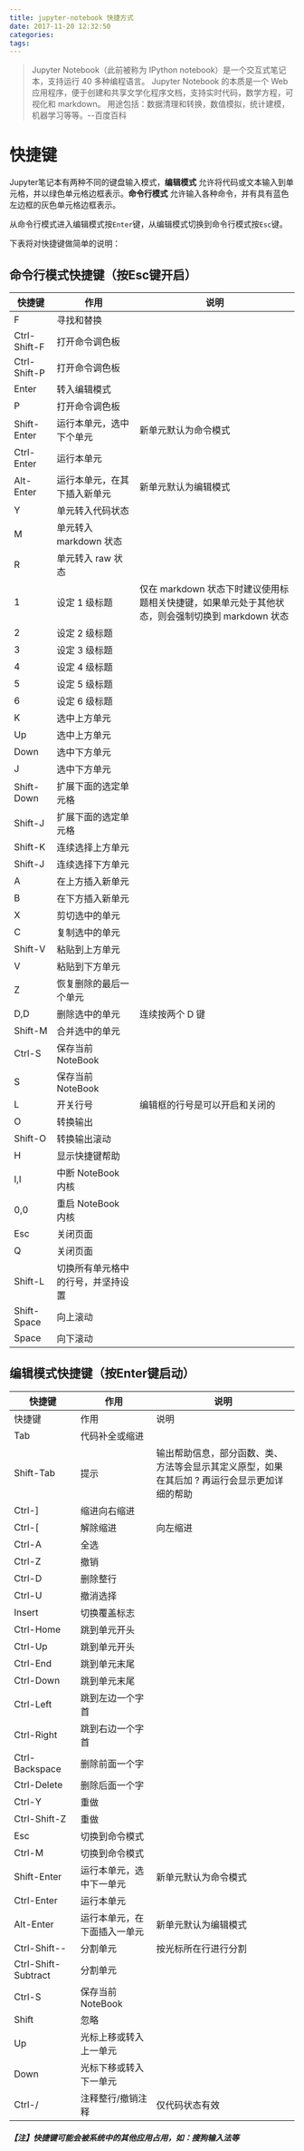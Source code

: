 ```yaml
---
title: jupyter-notebook 快捷方式
date: 2017-11-20 12:32:50
categories:
tags:
---
```


> Jupyter Notebook（此前被称为 IPython notebook）是一个交互式笔记本，支持运行 40 多种编程语言。
> Jupyter Notebook 的本质是一个 Web 应用程序，便于创建和共享文学化程序文档，支持实时代码，数学方程，可视化和 markdown。 用途包括：数据清理和转换，数值模拟，统计建模，机器学习等等。--百度百科

# 快捷键

Jupyter笔记本有两种不同的键盘输入模式，**编辑模式** 允许将代码或文本输入到单元格，并以绿色单元格边框表示。**命令行模式** 允许输入各种命令，并有具有蓝色左边框的灰色单元格边框表示。

从命令行模式进入编辑模式按`Enter`键，从编辑模式切换到命令行模式按`Esc`键。

下表将对快捷键做简单的说明：

## 命令行模式快捷键（按Esc键开启）

| 快捷键          | 作用                | 说明                                       |
| ------------ | ----------------- | ---------------------------------------- |
| F            | 寻找和替换             |                                          |
| Ctrl-Shift-F | 打开命令调色板           |                                          |
| Ctrl-Shift-P | 打开命令调色板           |                                          |
| Enter        | 转入编辑模式            |                                          |
| P            | 打开命令调色板           |                                          |
| Shift-Enter  | 运行本单元，选中下个单元      | 新单元默认为命令模式                               |
| Ctrl-Enter   | 运行本单元             |                                          |
| Alt-Enter    | 运行本单元，在其下插入新单元    | 新单元默认为编辑模式                               |
| Y            | 单元转入代码状态          |                                          |
| M            | 单元转入 markdown 状态  |                                          |
| R            | 单元转入 raw 状态       |                                          |
| 1            | 设定 1 级标题          | 仅在 markdown 状态下时建议使用标题相关快捷键，如果单元处于其他状态，则会强制切换到 markdown 状态 |
| 2            | 设定 2 级标题          |                                          |
| 3            | 设定 3 级标题          |                                          |
| 4            | 设定 4 级标题          |                                          |
| 5            | 设定 5 级标题          |                                          |
| 6            | 设定 6 级标题          |                                          |
| K            | 选中上方单元            |                                          |
| Up           | 选中上方单元            |                                          |
| Down         | 选中下方单元            |                                          |
| J            | 选中下方单元            |                                          |
| Shift-Down   | 扩展下面的选定单元格        |                                          |
| Shift-J      | 扩展下面的选定单元格        |                                          |
| Shift-K      | 连续选择上方单元          |                                          |
| Shift-J      | 连续选择下方单元          |                                          |
| A            | 在上方插入新单元          |                                          |
| B            | 在下方插入新单元          |                                          |
| X            | 剪切选中的单元           |                                          |
| C            | 复制选中的单元           |                                          |
| Shift-V      | 粘贴到上方单元           |                                          |
| V            | 粘贴到下方单元           |                                          |
| Z            | 恢复删除的最后一个单元       |                                          |
| D,D          | 删除选中的单元           | 连续按两个 D 键                                |
| Shift-M      | 合并选中的单元           |                                          |
| Ctrl-S       | 保存当前 NoteBook     |                                          |
| S            | 保存当前 NoteBook     |                                          |
| L            | 开关行号              | 编辑框的行号是可以开启和关闭的                          |
| O            | 转换输出              |                                          |
| Shift-O      | 转换输出滚动            |                                          |
| H            | 显示快捷键帮助           |                                          |
| I,I          | 中断 NoteBook 内核    |                                          |
| 0,0          | 重启 NoteBook 内核    |                                          |
| Esc          | 关闭页面              |                                          |
| Q            | 关闭页面              |                                          |
| Shift-L      | 切换所有单元格中的行号，并坚持设置 |                                          |
| Shift-Space  | 向上滚动              |                                          |
| Space        | 向下滚动              |                                          |

## 编辑模式快捷键（按Enter键启动）

| 快捷键                 | 作用             | 说明                                       |
| ------------------- | -------------- | ---------------------------------------- |
| 快捷键                 | 作用             | 说明                                       |
| Tab                 | 代码补全或缩进        |                                          |
| Shift-Tab           | 提示             | 输出帮助信息，部分函数、类、方法等会显示其定义原型，如果在其后加 ? 再运行会显示更加详细的帮助 |
| Ctrl-]              | 缩进向右缩进         |                                          |
| Ctrl-[              | 解除缩进           | 向左缩进                                     |
| Ctrl-A              | 全选             |                                          |
| Ctrl-Z              | 撤销             |                                          |
| Ctrl-D              | 删除整行           |                                          |
| Ctrl-U              | 撤消选择           |                                          |
| Insert              | 切换覆盖标志         |                                          |
| Ctrl-Home           | 跳到单元开头         |                                          |
| Ctrl-Up             | 跳到单元开头         |                                          |
| Ctrl-End            | 跳到单元末尾         |                                          |
| Ctrl-Down           | 跳到单元末尾         |                                          |
| Ctrl-Left           | 跳到左边一个字首       |                                          |
| Ctrl-Right          | 跳到右边一个字首       |                                          |
| Ctrl-Backspace      | 删除前面一个字        |                                          |
| Ctrl-Delete         | 删除后面一个字        |                                          |
| Ctrl-Y              | 重做             |                                          |
| Ctrl-Shift-Z        | 重做             |                                          |
| Esc                 | 切换到命令模式        |                                          |
| Ctrl-M              | 切换到命令模式        |                                          |
| Shift-Enter         | 运行本单元，选中下一单元   | 新单元默认为命令模式                               |
| Ctrl-Enter          | 运行本单元          |                                          |
| Alt-Enter           | 运行本单元，在下面插入一单元 | 新单元默认为编辑模式                               |
| Ctrl-Shift--        | 分割单元           | 按光标所在行进行分割                               |
| Ctrl-Shift-Subtract | 分割单元           |                                          |
| Ctrl-S              | 保存当前 NoteBook  |                                          |
| Shift               | 忽略             |                                          |
| Up                  | 光标上移或转入上一单元    |                                          |
| Down                | 光标下移或转入下一单元    |                                          |
| Ctrl-/              | 注释整行/撤销注释      | 仅代码状态有效                                  |

##### **【注】快捷键可能会被系统中的其他应用占用，如：搜狗输入法等**